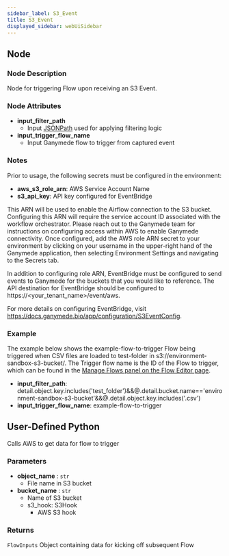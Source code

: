 ```yaml
---
sidebar_label: S3_Event
title: S3_Event
displayed_sidebar: webUiSidebar
---
```


## Node

### Node Description

Node for triggering Flow upon receiving an S3 Event.

### Node Attributes

- **input_filter_path**
  - Input [JSONPath](https://jsonpath.com) used for applying filtering logic
- **input_trigger_flow_name**
  - Input Ganymede flow to trigger from captured event

### Notes

Prior to usage, the following secrets must be configured in the environment:
- **aws_s3_role_arn**: AWS Service Account Name
- **s3_api_key**: API key configured for EventBridge

This ARN will be used to enable the Airflow connection to the S3 bucket. Configuring this ARN will require the service account ID associated with the workflow orchestrator.  Please reach out to the Ganymede team for instructions on configuring access within AWS to enable Ganymede connectivity.
Once configured, add the AWS role ARN secret to your environment by clicking on your username in the upper-right hand of the Ganymede application, then selecting Environment Settings and navigating to the Secrets tab.

In addition to configuring role ARN, EventBridge must be configured to send events to Ganymede for the buckets that you would like to reference.  The API destination for EventBridge should be configured to https://\<your_tenant_name\>/event/aws.

For more details on configuring EventBridge, visit https://docs.ganymede.bio/app/configuration/S3EventConfig.

### Example

The example below shows the example-flow-to-trigger Flow being triggered when CSV files are loaded to test-folder in s3://environment-sandbox-s3-bucket/.  The Trigger flow name is the ID of the Flow to trigger, which can be found in the [Manage Flows panel on the Flow Editor page](https://docs.ganymede.bio/app/flows/FlowEditor#managing-flows).

- **input_filter_path**: detail.object.key.includes('test_folder')&&@.detail.bucket.name=='environment-sandbox-s3-bucket'&&@.detail.object.key.includes('.csv')
- **input_trigger_flow_name**: example-flow-to-trigger

## User-Defined Python

Calls AWS to get data for flow to trigger

### Parameters

- **object_name** : `str`
    - File name in S3 bucket
- **bucket_name** : `str`
    - Name of S3 bucket
  - s3_hook: S3Hook
    - AWS S3 hook

### Returns

`FlowInputs`
  Object containing data for kicking off subsequent Flow